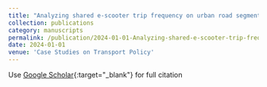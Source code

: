 ```yaml
---
title: "Analyzing shared e-scooter trip frequency on urban road segments in Austin, TX"
collection: publications
category: manuscripts
permalink: /publication/2024-01-01-Analyzing-shared-e-scooter-trip-frequency-on-urban-road-segments-in-Austin-TX
date: 2024-01-01
venue: 'Case Studies on Transport Policy'
---
```

Use [Google Scholar](https://scholar.google.com/scholar?q=Analyzing+shared+e+scooter+trip+frequency+on+urban+road+segments+in+Austin,+TX){:target="_blank"} for full citation